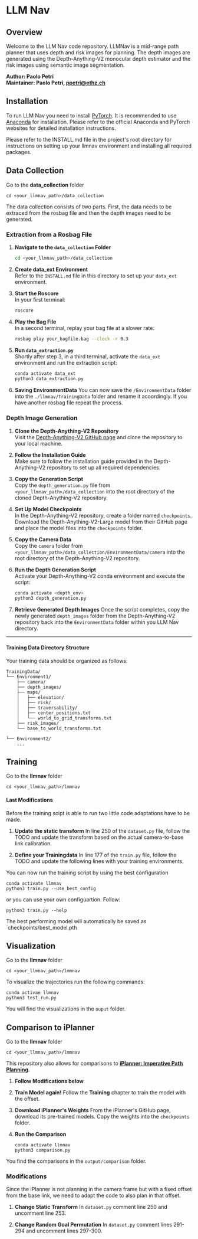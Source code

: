# LLM Nav

## Overview
Welcome to the LLM Nav code repository. LLMNav is a mid-range path planner that uses depth and risk images for planning. The depth images are generated using the Depth-Anything-V2 monocular depth estimator and the risk images using semantic image segmentation.

**Author: Paolo Petri<br />
Maintainer: Paolo Petri, ppetri@ethz.ch**

## Installation
To run LLM Nav you need to install [PyTorch](https://pytorch.org/). It is recommended to use [Anaconda](https://docs.anaconda.com/anaconda/install/index.html) for installation. Please refer to the official Anaconda and PyTorch websites for detailed installation instructions.

Please refer to the INSTALL.md file in the project's root directory for instructions on setting up your llmnav environment and installing all required packages.

## Data Collection
Go to the **data_collection** folder

    cd <your_llmnav_path>/data_collection

The data collection consists of two parts. First, the data needs to be extraced from the rosbag file and then the depth images need to be generated.

### Extraction from a Rosbag File

1. **Navigate to the `data_collection` Folder**  
   ```bash
   cd <your_llmnav_path>/data_collection
   ```

2. **Create data_ext Environment**  
   Refer to the `INSTALL.md` file in this directory to set up your `data_ext` environment.

3. **Start the Roscore**  
   In your first terminal:
   ```bash
   roscore
   ```

4. **Play the Bag File**  
   In a second terminal, replay your bag file at a slower rate:
   ```bash
   rosbag play your_bagfile.bag --clock -r 0.3
   ```

5. **Run `data_extraction.py`**  
   Shortly after step 3, in a third terminal, activate the `data_ext` environment and run the extraction script:
   ```bash
   conda activate data_ext
   python3 data_extraction.py
   ```

6. **Saving EnvironmentData**
    You can now save the `/EnvironmentData` folder into the `./llmnav/TrainingData` folder and rename it acoordingly. If you have another rosbag
    file repeat the process.

### Depth Image Generation

1. **Clone the Depth-Anything-V2 Repository**  
   Visit the [Depth-Anything-V2 GitHub page](https://github.com/DepthAnything/Depth-Anything-V2) and clone the repository to your local machine.

2. **Follow the Installation Guide**  
   Make sure to follow the installation guide provided in the Depth-Anything-V2 repository to set up all required dependencies.

3. **Copy the Generation Script**  
   Copy the `depth_generation.py` file from `<your_llmnav_path>/data_collection` into the root directory of the cloned Depth-Anything-V2 repository.

4. **Set Up Model Checkpoints**  
   In the Depth-Anything-V2 repository, create a folder named `checkpoints`.  
   Download the Depth-Anything-V2-Large model from their GitHub page and place the model files into the `checkpoints` folder.

5. **Copy the Camera Data**  
   Copy the `camera` folder from `<your_llmnav_path>/data_collection/EnvironmentData/camera` into the root directory of the Depth-Anything-V2 repository.

6. **Run the Depth Generation Script**  
   Activate your Depth-Anything-V2 conda environment and execute the script:
   ```bash
   conda activate <depth_env>
   python3 depth_generation.py

7. **Retrieve Generated Depth Images**
   Once the script completes, copy the newly generated `depth_images` folder from the Depth-Anything-V2 repository back into the `EnvironmentData` folder within you LLM Nav directory.
---

#### Training Data Directory Structure

Your training data should be organized as follows:

```
TrainingData/
└── Environment1/
    ├── camera/
    ├── depth_images/
    ├── maps/
    │   ├── elevation/
    │   ├── risk/
    │   ├── traversability/
    │   ├── center_positions.txt
    │   └── world_to_grid_transforms.txt
    ├── risk_images/
    └── base_to_world_transforms.txt

└── Environment2/
    ...
```

## Training
Go to the **llmnav** folder

    cd <your_llmnav_path>/lmmnav
#### Last Modifications
Before the training scipt is able to run two little code adaptations have to be made.

1.  **Update the static transform**
    In line 250 of the `dataset.py` file, follow the TODO and update the transform based on the actual camera-to-base link calibration.

2.  **Define your Trainingdata**
    In line 177 of the `train.py` file, follow the TODO and update the following lines with your training environments.

You can now run the training script by using the best configuration

```
conda activate llmnav
python3 train.py --use_best_config
```

or you can use your own configuartion. Follow:

```
python3 train.py --help
```
The best performing model will automatically be saved as `checkpoints/best_model.pth

## Visualization
Go to the **llmnav** folder

    cd <your_llmnav_path>/lmmnav

To visualize the trajectories run the following commands:

```
conda activae llmnav
python3 test_run.py
```

You will find the visualizations in the `ouput` folder.

## Comparison to iPlanner
Go to the **llmnav** folder

    cd <your_llmnav_path>/lmmnav

This repository also allows for comparisons to [**iPlanner: Imperative Path Planning**](https://github.com/leggedrobotics/iPlanner).

1.  **Follow Modifications below**

2.  **Train Model again!**
    Follow the **Training** chapter to train the model with the offset.

3.  **Download iPlanner's Weights**
    From the iPlanner's GitHub page, download its pre-trained models. Copy the weights into the `checkpoints` folder.

4.  **Run the Comparison**
    ```
    conda activate llmnav
    python3 comparison.py
    ```

You find the comparisons in the `output/comparison` folder.

### Modifications

Since the iPlanner is not planning in the camera frame but with a fixed offset from the base link, we need to adapt the code to also plan in that offset.

1.  **Change Static Transform**
    In `dataset.py` comment line 250 and uncomment line 253.

2.  **Change Random Goal Permutation**
    In `dataset.py` comment lines 291-294 and uncomment lines 297-300.